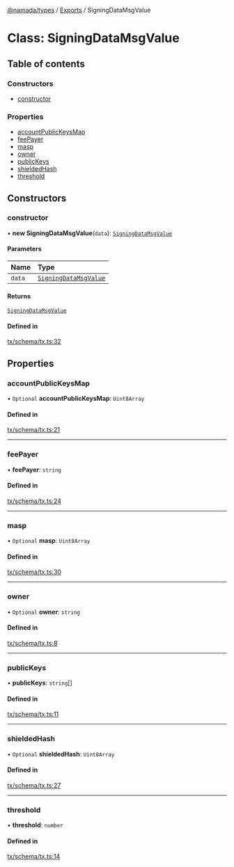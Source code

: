 [@namada/types](../README.md) / [Exports](../modules.md) / SigningDataMsgValue

# Class: SigningDataMsgValue

## Table of contents

### Constructors

- [constructor](SigningDataMsgValue.md#constructor)

### Properties

- [accountPublicKeysMap](SigningDataMsgValue.md#accountpublickeysmap)
- [feePayer](SigningDataMsgValue.md#feepayer)
- [masp](SigningDataMsgValue.md#masp)
- [owner](SigningDataMsgValue.md#owner)
- [publicKeys](SigningDataMsgValue.md#publickeys)
- [shieldedHash](SigningDataMsgValue.md#shieldedhash)
- [threshold](SigningDataMsgValue.md#threshold)

## Constructors

### constructor

• **new SigningDataMsgValue**(`data`): [`SigningDataMsgValue`](SigningDataMsgValue.md)

#### Parameters

| Name | Type |
| :------ | :------ |
| `data` | [`SigningDataMsgValue`](SigningDataMsgValue.md) |

#### Returns

[`SigningDataMsgValue`](SigningDataMsgValue.md)

#### Defined in

[tx/schema/tx.ts:32](https://github.com/anoma/namada-interface/blob/9724dc7fb547e95a72df1eb06aecb9fed2c6a05b/packages/types/src/tx/schema/tx.ts#L32)

## Properties

### accountPublicKeysMap

• `Optional` **accountPublicKeysMap**: `Uint8Array`

#### Defined in

[tx/schema/tx.ts:21](https://github.com/anoma/namada-interface/blob/9724dc7fb547e95a72df1eb06aecb9fed2c6a05b/packages/types/src/tx/schema/tx.ts#L21)

___

### feePayer

• **feePayer**: `string`

#### Defined in

[tx/schema/tx.ts:24](https://github.com/anoma/namada-interface/blob/9724dc7fb547e95a72df1eb06aecb9fed2c6a05b/packages/types/src/tx/schema/tx.ts#L24)

___

### masp

• `Optional` **masp**: `Uint8Array`

#### Defined in

[tx/schema/tx.ts:30](https://github.com/anoma/namada-interface/blob/9724dc7fb547e95a72df1eb06aecb9fed2c6a05b/packages/types/src/tx/schema/tx.ts#L30)

___

### owner

• `Optional` **owner**: `string`

#### Defined in

[tx/schema/tx.ts:8](https://github.com/anoma/namada-interface/blob/9724dc7fb547e95a72df1eb06aecb9fed2c6a05b/packages/types/src/tx/schema/tx.ts#L8)

___

### publicKeys

• **publicKeys**: `string`[]

#### Defined in

[tx/schema/tx.ts:11](https://github.com/anoma/namada-interface/blob/9724dc7fb547e95a72df1eb06aecb9fed2c6a05b/packages/types/src/tx/schema/tx.ts#L11)

___

### shieldedHash

• `Optional` **shieldedHash**: `Uint8Array`

#### Defined in

[tx/schema/tx.ts:27](https://github.com/anoma/namada-interface/blob/9724dc7fb547e95a72df1eb06aecb9fed2c6a05b/packages/types/src/tx/schema/tx.ts#L27)

___

### threshold

• **threshold**: `number`

#### Defined in

[tx/schema/tx.ts:14](https://github.com/anoma/namada-interface/blob/9724dc7fb547e95a72df1eb06aecb9fed2c6a05b/packages/types/src/tx/schema/tx.ts#L14)
